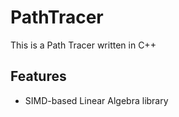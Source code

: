 # PathTracer
This is a Path Tracer written in C++


## Features
* SIMD-based Linear Algebra library

